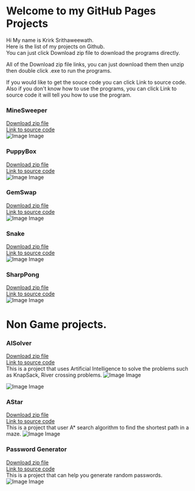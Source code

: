 # Welcome to my GitHub Pages Projects

Hi My name is Krirk Srithaweewath.\
Here is the list of my projects on Github.\
You can just click Download zip file to download the programs directly.


All of the Download zip file links, you can just download them then unzip then double click .exe to run the programs.


If you would like to get the souce code you can click Link to source code.
Also if you don't know how to use the programs, you can click Link to source code it will tell you how to use the program.

### MineSweeper
[Download zip file](https://github.com/KDevZilla/ZipExe/raw/main/MineSweeper.zip) \
[Link to source code](https://github.com/KDevZilla/MineSweeper) \
![Image Image](https://raw.githubusercontent.com/KDevZilla/Resource/main/MineSweeper_Animation_01.gif)

### PuppyBox
[Download zip file](https://github.com/KDevZilla/ZipExe/raw/main/PuppyBox.zip) \
[Link to source code](https://github.com/KDevZilla/PuppyBox) \
![Image Image](https://raw.githubusercontent.com/KDevZilla/Resource/main/PuppyBox_Animation01.gif)

### GemSwap
[Download zip file](https://github.com/KDevZilla/ZipExe/raw/main/GemSwap.zip) \
[Link to source code](https://github.com/KDevZilla/GemSwap) \
![Image Image](https://raw.githubusercontent.com/KDevZilla/Resource/main/GemSwap_Screen_01.gif)

### Snake
[Download zip file](https://github.com/KDevZilla/ZipExe/raw/main/Snake.zip) \
[Link to source code](https://github.com/KDevZilla/Snake) \
![Image Image](https://raw.githubusercontent.com/KDevZilla/Resource/main/Snake_Screen_01.gif)

### SharpPong
[Download zip file](https://github.com/KDevZilla/ZipExe/raw/main/SharpPong.zip) \
[Link to source code](https://github.com/KDevZilla/SharpPong) \
![Image Image](https://raw.githubusercontent.com/KDevZilla/Resource/main/Pong_Screen_01.gif)


# Non Game projects.
### AISolver
[Download zip file](https://github.com/KDevZilla/ZipExe/raw/main/AISolver.zip)\
[Link to source code](https://github.com/KDevZilla/AISolver)\
This is a project that uses Artificial Intelligence to solve the problems such as KnapSack, River crossing problems.
![Image Image](https://raw.githubusercontent.com/KDevZilla/Resource/main/AISolver_Crossing_River_01.png)

![Image Image](https://raw.githubusercontent.com/KDevZilla/Resource/main/AISolver_KnapSack_01.png)

### AStar
[Download zip file](https://github.com/KDevZilla/AStar)\
[Link to source code](https://github.com/KDevZilla/ZipExe/raw/main/AStar.zip)\
This is a project that user A* search algorithm to find the shortest path in a maze.
![Image Image](https://raw.githubusercontent.com/KDevZilla/Resource/main/AStar_Screen_01.png)

### Password Generator
[Download zip file](https://github.com/KDevZilla/SharpPasswordGenerator/releases/download/v1.0.0/SharpPasswordGenerator.zip)\
[Link to source code](https://github.com/KDevZilla/SharpPasswordGenerator)\
This is a project that can help you generate random passwords.
![Image Image](https://raw.githubusercontent.com/KDevZilla/Resource/main/SharpPasswordGenerator_Screen_01.png)


